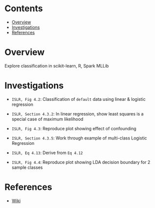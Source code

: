 # Contents
* [Overview](#overview)
* [Investigations](#investigations)
* [References](#references)

# Overview
Explore classification in scikit-learn, R, Spark MLLib

# Investigations
* `ISLR, Fig 4.2`: Classification of `default` data using linear & logistic regression
* `ISLR, Section 4.3.2`: In linear regression, show least squares is a special case of maximum likelihood
* `ISLR, Fig 4.3`: Reproduce plot showing effect of confounding
* `ISLR, Section 4.3.5`: Work through example of multi-class Logistic Regression

* `ISLR, Eq 4.13`: Derive from `Eq 4.12`
* `ISLR, Fig 4.4`: Reproduce plot showing LDA decision boundary for 2 sample classes

# References
* [Wiki](https://github.com/niranjv/ml-notes/wiki/Classification)
